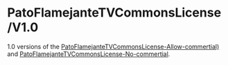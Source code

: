 # PatoFlamejanteTVCommonsLicense/V1.0
1.0 versions of the [PatoFlamejanteTVCommonsLicense-Allow-commertial)](/1.0/PFTVC-allow-commertial.md) and [PatoFlamejanteTVCommonsLicense-No-commertial](/V1.0/PFTVC-no-commertial.md).
